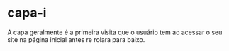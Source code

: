 # capa-i
A capa geralmente é a primeira visita que o usuário tem ao acessar o seu site na página inicial antes re rolara para baixo.
